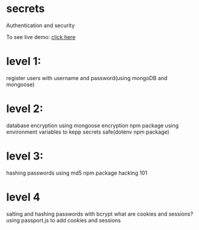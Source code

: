 # secrets
Authentication and security

To see live demo: [click here](https://secret-app-anoop.herokuapp.com/)
# level 1:
register users with username and password(using mongoDB and mongoose)
# level 2:
database encryption using mongoose encryption npm package
using environment variables to kepp secrets safe(dotenv npm package)
# level 3:
hashing passwords using md5 npm package
hacking 101
# level 4
salting and hashing passwords with bcrypt
what are cookies and sessions?
using passport.js to add cookies and sessions
